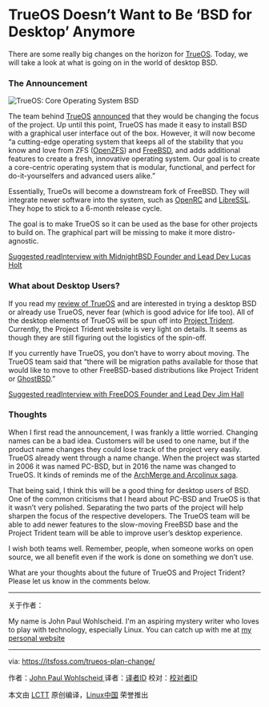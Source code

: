TrueOS Doesn’t Want to Be ‘BSD for Desktop’ Anymore
============================================================


There are some really big changes on the horizon for [TrueOS][9]. Today, we will take a look at what is going on in the world of desktop BSD.

### The Announcement

![TrueOS: Core Operating System BSD](https://4bds6hergc-flywheel.netdna-ssl.com/wp-content/uploads/2018/06/true-os-bsd-desktop.jpeg)

The team behind [TrueOS][10] [announced][11] that they would be changing the focus of the project. Up until this point, TrueOS has made it easy to install BSD with a graphical user interface out of the box. However, it will now become “a cutting-edge operating system that keeps all of the stability that you know and love from ZFS ([OpenZFS][12]) and [FreeBSD][13], and adds additional features to create a fresh, innovative operating system. Our goal is to create a core-centric operating system that is modular, functional, and perfect for do-it-yourselfers and advanced users alike.”

Essentially, TrueOs will become a downstream fork of FreeBSD. They will integrate newer software into the system, such as [OpenRC][14] and [LibreSSL][15]. They hope to stick to a 6-month release cycle.

The goal is to make TrueOS so it can be used as the base for other projects to build on. The graphical part will be missing to make it more distro-agnostic.

[Suggested readInterview with MidnightBSD Founder and Lead Dev Lucas Holt][16]

### What about Desktop Users?

If you read my [review of TrueOS][17] and are interested in trying a desktop BSD or already use TrueOS, never fear (which is good advice for life too). All of the desktop elements of TrueOS will be spun off into [Project Trident][18]. Currently, the Project Trident website is very light on details. It seems as though they are still figuring out the logistics of the spin-off.

If you currently have TrueOS, you don’t have to worry about moving. The TrueOS team said that “there will be migration paths available for those that would like to move to other FreeBSD-based distributions like Project Trident or [GhostBSD][19].”

[Suggested readInterview with FreeDOS Founder and Lead Dev Jim Hall][20]

### Thoughts

When I first read the announcement, I was frankly a little worried. Changing names can be a bad idea. Customers will be used to one name, but if the product name changes they could lose track of the project very easily. TrueOS already went through a name change. When the project was started in 2006 it was named PC-BSD, but in 2016 the name was changed to TrueOS. It kinds of reminds me of the [ArchMerge and Arcolinux saga][21].

That being said, I think this will be a good thing for desktop users of BSD. One of the common criticisms that I heard about PC-BSD and TrueOS is that it wasn’t very polished. Separating the two parts of the project will help sharpen the focus of the respective developers. The TrueOS team will be able to add newer features to the slow-moving FreeBSD base and the Project Trident team will be able to improve user’s desktop experience.

I wish both teams well. Remember, people, when someone works on open source, we all benefit even if the work is done on something we don’t use.

What are your thoughts about the future of TrueOS and Project Trident? Please let us know in the comments below.


------------------------------

关于作者：

My name is John Paul Wohlscheid. I'm an aspiring mystery writer who loves to play with technology, especially Linux. You can catch up with me at [my personal website][23]

--------------------------------------------------------------------------------

via: https://itsfoss.com/trueos-plan-change/

作者：[John Paul Wohlscheid ][a]
译者：[译者ID](https://github.com/译者ID)
校对：[校对者ID](https://github.com/校对者ID)

本文由 [LCTT](https://github.com/LCTT/TranslateProject) 原创编译，[Linux中国](https://linux.cn/) 荣誉推出

[a]:https://itsfoss.com/author/john/
[1]:https://itsfoss.com/author/john/
[2]:https://itsfoss.com/trueos-plan-change/#comments
[3]:https://itsfoss.com/category/bsd/
[4]:https://itsfoss.com/category/news/
[5]:https://itsfoss.com/tag/bsd/
[6]:https://itsfoss.com/tag/freebsd/
[7]:https://itsfoss.com/tag/project-trident/
[8]:https://itsfoss.com/tag/trueos/
[9]:https://www.trueos.org/
[10]:https://www.trueos.org/
[11]:https://www.trueos.org/blog/trueosdownstream/
[12]:http://open-zfs.org/wiki/Main_Page
[13]:https://www.freebsd.org/
[14]:https://en.wikipedia.org/wiki/OpenRC
[15]:http://www.libressl.org/
[16]:https://itsfoss.com/midnightbsd-founder-lucas-holt/
[17]:https://itsfoss.com/trueos-bsd-review/
[18]:http://www.project-trident.org/
[19]:https://www.ghostbsd.org/
[20]:https://itsfoss.com/interview-freedos-jim-hall/
[21]:https://itsfoss.com/archlabs-vs-archmerge/
[22]:http://reddit.com/r/linuxusersgroup
[23]:http://johnpaulwohlscheid.work/
